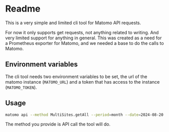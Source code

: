 # Readme

This is a very simple and limited cli tool for Matomo API requests.

For now it only supports get requests, not anything related to writing. And very limited support for anything in general. This was created as a need for a Prometheus exporter for Matomo, and we needed a base to do the calls to Matomo.

## Environment variables

The cli tool needs two environment variables to be set, the url of the matomo instance (`MATOMO_URL`) and a token that has access to the instance (`MATOMO_TOKEN`).

## Usage

```sh
matomo api --method MultiSites.getAll --period=month --date=2024-08-20 --show_columns nb_actions
```

The method you provide is API call the tool will do.

